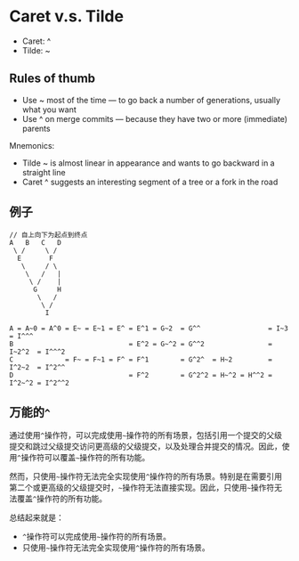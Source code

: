 # Caret v.s. Tilde

* Caret: ^
* Tilde: ~

## Rules of thumb

* Use ~ most of the time — to go back a number of generations, usually what you want
* Use ^ on merge commits — because they have two or more (immediate) parents

Mnemonics:
* Tilde ~ is almost linear in appearance and wants to go backward in a straight line
* Caret ^ suggests an interesting segment of a tree or a fork in the road

## 例子
```
// 自上向下为起点到终点
A   B   C   D
 \ /     \ /
  E       F
   \     / \
    \   /   |
     \ /    |
      G     H
       \   /
        \ /
         I
```
```
A = A~0 = A^0 = E~ = E~1 = E^ = E^1 = G~2  = G^^                 = I~3    = I^^^
B                             = E^2 = G~^2 = G^^2                = I~2^2  = I^^^2
C             = F~ = F~1 = F^ = F^1        = G^2^  = H~2         = I^2~2  = I^2^^
D                             = F^2        = G^2^2 = H~^2 = H^^2 = I^2~^2 = I^2^^2
```

## 万能的`^`

通过使用`^`操作符，可以完成使用`~`操作符的所有场景，包括引用一个提交的父级提交和跳过父级提交访问更高级的父级提交，以及处理合并提交的情况。因此，使用`^`操作符可以覆盖`~`操作符的所有功能。

然而，只使用`~`操作符无法完全实现使用`^`操作符的所有场景。特别是在需要引用第二个或更高级的父级提交时，`~`操作符无法直接实现。因此，只使用`~`操作符无法覆盖`^`操作符的所有功能。

总结起来就是：
- `^`操作符可以完成使用`~`操作符的所有场景。
- 只使用`~`操作符无法完全实现使用`^`操作符的所有场景。

